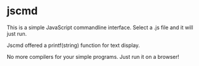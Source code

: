 # jscmd
This is a simple JavaScript commandline interface. Select a .js file and it will just run.

Jscmd offered a printf(string) function for text display.

No more compilers for your simple programs. Just run it on a browser!

